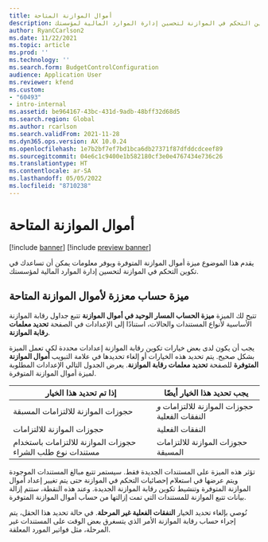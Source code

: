 ```yaml
---
title: أموال الموازنة المتاحة
description: يقدم هذا الموضوع ميزة أموال الموازنة المتوفرة ويوفر معلومات يمكن أن تساعدك في تكوين التحكم في الموازنة لتحسين إدارة الموارد المالية لمؤسستك.
author: RyanCCarlson2
ms.date: 11/22/2021
ms.topic: article
ms.prod: ''
ms.technology: ''
ms.search.form: BudgetControlConfiguration
audience: Application User
ms.reviewer: kfend
ms.custom:
- "60493"
- intro-internal
ms.assetid: be964167-43bc-431d-9adb-48bff32d68d5
ms.search.region: Global
ms.author: rcarlson
ms.search.validFrom: 2021-11-28
ms.dyn365.ops.version: AX 10.0.24
ms.openlocfilehash: 1e7b2bf7ef7bd1bca6db27371f87dfddcdceef89
ms.sourcegitcommit: 04e6c1c9400e1b582180cf3e0e4767434e736c26
ms.translationtype: HT
ms.contentlocale: ar-SA
ms.lasthandoff: 05/05/2022
ms.locfileid: "8710238"
---
```

# <a name="budget-funds-available"></a>أموال الموازنة المتاحة

[!include [banner](../includes/banner.md)]
[!include [preview banner](../includes/preview-banner.md)]

يقدم هذا الموضوع ميزة أموال الموازنة المتوفرة ويوفر معلومات يمكن أن تساعدك في تكوين التحكم في الموازنة لتحسين إدارة الموارد المالية لمؤسستك.

## <a name="enhanced-calculation-feature-for-budget-funds-available"></a>ميزة حساب معززة لأموال الموازنة المتاحة

تتيح لك الميزة **ميزة الحساب المسار الوحيد في أموال الموازنة** تتبع جداول رقابة الموازنة الأساسية لأنواع المستندات والحالات، استنادًا إلى الإعدادات في الصفحة **تحديد معلمات رقابة الموازنة**.

يجب أن يكون لدى بعض خيارات تكوين رقابة الموازنة إعدادات محددة لكي تعمل الميزة بشكل صحيح. يتم تحديد هذه الخيارات أو إلغاء تحديدها في علامة التبويب **أموال الموازنة المتوفرة** للصفحة **تحديد معلمات رقابة الموازنة**. يعرض الجدول التالي الإعدادات المطلوبة لميزة أموال الموازنة المتوفرة.

| إذا تم تحديد هذا الخيار | يجب تحديد هذا الخيار أيضًا |
| ------------------------- | -------------------------------- |
| حجوزات الموازنة للالتزامات المسبقة | حجوزات الموازنة للالتزامات *و* النفقات الفعلية |
| حجوزات الموازنة للالتزامات | النفقات الفعلية |
| حجوزات الموازنة للالتزامات باستخدام مستندات نوع طلب الشراء | حجوزات الموازنة للالتزامات المسبقة |

تؤثر هذه الميزة على المستندات الجديدة فقط. سيستمر تتبع مبالغ المستندات الموجودة ويتم عرضها في استعلام إحصائيات التحكم في الموازنة حتى يتم تغيير إعداد أموال الموازنة المتوفرة وتنشيط تكوين رقابة الموازنة الجديدة. وعند هذه النقطة، ستتم إزالة بيانات تتبع الموازنة للمستندات التي تمت إزالتها من حساب أموال الموازنة المتوفرة.

نُوصي بإلغاء تحديد الخيار **النفقات الفعلية غير المرحلة**. في حالة تحديد هذا الحقل، يتم إجراء حساب رقابة الموازنة الأمر الذي يتسغرق بعض الوقت على المستندات غير المرحلة، مثل فواتير المورد المعلقة.
